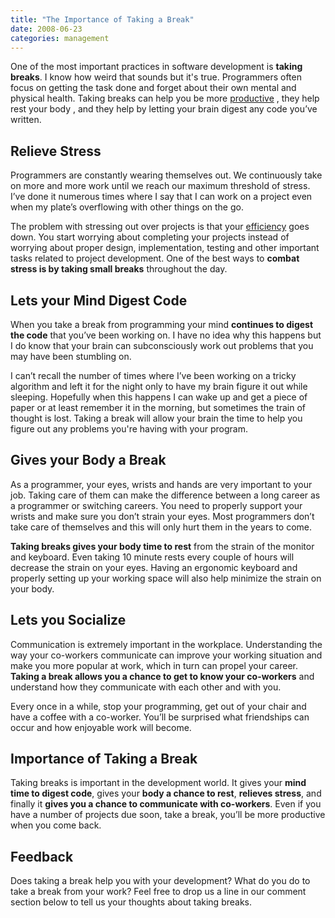 ```yaml
---
title: "The Importance of Taking a Break"
date: 2008-06-23
categories: management
---
```


One of the most important practices in software development is **taking breaks**. I know how weird that sounds but it's true. Programmers often focus on getting the task done and forget about their own mental and physical health. Taking breaks can help you be more  [productive](http://www.instigatorblog.com/be-more-productive-by-taking-a-break/2007/04/25/) , they help  rest your body , and they help by letting your brain digest any code you’ve written.

## Relieve Stress
Programmers are constantly wearing themselves out. We continuously take on more and more work until we reach our maximum threshold of stress. I’ve done it numerous times where I say that I can work on a project even when my plate’s overflowing with other things on the go.

The problem with stressing out over projects is that your  [efficiency](http://www.brianburridge.com/2007/07/08/increase-programming-efficiency-by-taking-breaks/)  goes down. You start worrying about completing your projects instead of worrying about proper design, implementation, testing and other important tasks related to project development. One of the best ways to **combat stress is by taking small breaks** throughout the day.

## Lets your Mind Digest Code
When you take a break from programming your mind **continues to digest the code** that you’ve been working on. I have no idea why this happens but I do know that your brain can subconsciously work out problems that you may have been stumbling on.

I can’t recall the number of times where I’ve been working on a tricky algorithm and left it for the night only to have my brain figure it out while sleeping. Hopefully when this happens I can wake up and get a piece of paper or at least remember it in the morning, but sometimes the train of thought is lost. Taking a break will allow your brain the time to help you figure out any problems you're having with your program.

## Gives your Body a Break
As a programmer, your eyes, wrists and hands are very important to your job. Taking care of them can make the difference between a long career as a programmer or switching careers. You need to properly support your wrists and make sure you don’t strain your eyes. Most programmers don’t take care of themselves and this will only hurt them in the years to come.

**Taking breaks gives your body time to rest** from the strain of the monitor and keyboard. Even taking 10 minute rests every couple of hours will decrease the strain on your eyes. Having an ergonomic keyboard and properly setting up your working space will also help minimize the strain on your body.

## Lets you Socialize
Communication is extremely important in the workplace. Understanding the way your  co-workers communicate  can improve your working situation and make you more popular at work, which in turn can propel your career. **Taking a break allows you a chance to get to know your co-workers** and understand how they communicate with each other and with you.

Every once in a while, stop your programming, get out of your chair and have a coffee with a co-worker. You’ll be surprised what friendships can occur and how enjoyable work will become.

## Importance of Taking a Break
Taking breaks is important in the development world. It gives your **mind time to digest code**, gives your **body a chance to rest**, **relieves stress**, and finally it **gives you a chance to communicate with co-workers**. Even if you have a number of projects due soon, take a break, you’ll be more productive when you come back.

## Feedback
Does taking a break help you with your development? What do you do to take a break from your work? Feel free to drop us a line in our comment section below to tell us your thoughts about taking breaks.
